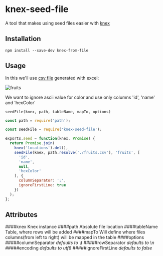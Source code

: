 # knex-seed-file
A tool that makes using seed files easier with [knex](https://github.com/tgriesser/knex)

## Installation
```
npm install --save-dev knex-from-file
```
## Usage
In this we'll use [csv file](example/fruits.csv) generated with excel:

![fruits](https://github.com/tohalla/knex-seed-file/blob/master/example/fruits-excel.png?raw=true)

We want to ignore ascii value for color and use only columns 'id', 'name' and 'hexColor'

```
seedFile(knex, path, tableName, mapTo, options)
```

```javascript
const path = require('path');

const seedFile = require('knex-seed-file');

exports.seed = function(knex, Promise) {
  return Promise.join(
    knex('locations').del(),
    seedFile(knex, path.resolve('./fruits.csv'), 'fruits', [
      'id',
      'name',
      null,
      'hexColor'
    ], {
      columnSeparator: ';',
      ignoreFirstLine: true
    })
  );
};
```
## Attributes
####knex
Knex instance
####path
Absolute file location
####tableName
Table, where rows will be added
####mapTo
Will define where files columns(from left to right) will be mapped in the table
####options
#####columnSeparator
*defaults to \t*
#####rowSeparator
*defaults to \n*
#####encoding
*defaults to utf8*
#####ignoreFirstLine
*defaults to false*
